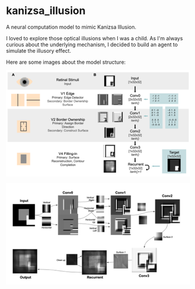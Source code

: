 # kanizsa_illusion
A neural computation model to mimic Kanizsa Illusion.

I loved to explore those optical illusions when I was a child. As I'm always curious about the underlying mechanism, I decided to build an agent to simulate the illusory effect.

Here are some images about the model structure:

![model](model.jpg)

![structure](structure.jpg)
